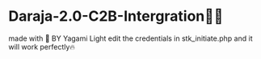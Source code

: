 # Daraja-2.0-C2B-Intergration👨‍💻
made with 💖 BY Yagami Light
edit the credentials in stk_initiate.php and it will work perfectly🔥
